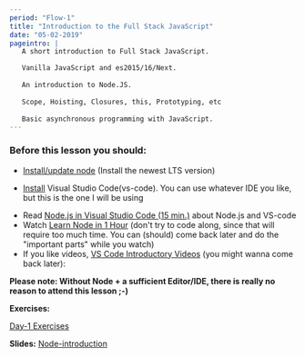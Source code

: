 ```yaml
---
period: "Flow-1"
title: "Introduction to the Full Stack JavaScript"
date: "05-02-2019"
pageintro: | 
   A short introduction to Full Stack JavaScript.

   Vanilla JavaScript and es2015/16/Next.
   
   An introduction to Node.JS.
   
   Scope, Hoisting, Closures, this, Prototyping, etc
   
   Basic asynchronous programming with JavaScript.
---
```


### Before this lesson you should:
* <a href="https://nodejs.org/en/download/current/" target="_blank" >Install/update node</a> (Install the newest LTS version)
- [Install](https://code.visualstudio.com/download) Visual Studio Code(vs-code). You can use whatever IDE you like, but this is the one I will be using
<!--readings_begin-->
- Read [Node.js in Visual Studio Code (15 min.)](https://code.visualstudio.com/docs/nodejs/nodejs-tutorial) about Node.js and VS-code 
- Watch [Learn Node in 1 Hour](https://www.youtube.com/watch?v=TlB_eWDSMt4) (don't try to code along, since that will require too much time. You can (should) come back later and do the "important parts" while you watch)
- If you like videos, [VS Code Introductory Videos](https://code.visualstudio.com/docs/introvideos/overview) (you might wanna come back later):
<!--readings_end-->
**Please note: Without Node + a sufficient Editor/IDE, there is really no reason to attend this lesson ;-)** 

**Exercises:** 
<!--exercises_begin-->
[Day-1 Exercises](https://docs.google.com/document/d/1nGvH5rrd2yhnZqnKfvgS5hBQqwhbbSVyHG31MenA7-o)
 <!--exercises_end-->

**Slides:** 
[Node-introduction](http://slides.mydemos.dk/node1/NodeIntro.html#1)